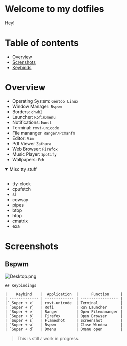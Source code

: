 # Welcome to my dotfiles

Hey!

# Table of contents
- [Overview](#overview)
- [Screnshots](#screenshots)
- [Keybinds](Keybinds)

# Overview
- Operating System: `Gentoo Linux`
- Window Manager: `Bspwm`
- Borders: `chwb2` 
- Launcher: `Rofi`/`Dmenu` 
- Notifications: `Dunst`
- Terminal: `rxvt-unicode`
- File mananger: `Ranger/Pcmanfm`
- Editor: `Vim`
- Pdf Viewer `Zathura`
- Web Browser: `Firefox`
- Music Player: `Spotify`
- Wallpapers: `Feh`

<details open>
<summary>Misc tty stuff</summary>
<br>

- tty-clock
- cpufetch
- sl
- cowsay
- pipes
- btop
- htop
- cmatrix
- exa

</details>

# Screenshots
 ## Bspwm
![Desktop.png](Desktop.png)

```
## Keybindings

|    Keybind    |  Application  |      Function     |
| ------------- | ------------- | ----------------- |
|` Super + x`   | rxvt-unicode  | Terminal          |
| `Super + r`   | Rofi          | Run Launcher      |
| `Super + e`   | Ranger        | Open Filemananger |
| `Super + b`   | Firefox       | Open Browser      |
| `Super + s`   | Flameshot     | Screenshot        | 
| `Super + w`   | Bspwm         | Close Window      |
| `Super + d`   | Dmenu         | Dmenu open        |
```
> This is still a work in progress. 
